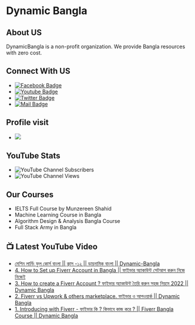 # Dynamic Bangla 
## About US
DynamicBangla is a non-profit organization. We provide Bangla resources with zero cost. 
## Connect With US
- [![Facebook Badge](https://img.shields.io/badge/Facebook-1877F2?style=for-the-badge&logo=facebook&logoColor=white)](https://www.facebook.com/DynamicLearnerBangla)
- [![Youtube Badge](https://img.shields.io/badge/YouTube-FF0000?style=for-the-badge&logo=youtube&logoColor=white)](https://www.youtube.com/channel/UCoPrqgPJKtJMP0PZCDFjDqA)
- [![Twitter Badge](https://img.shields.io/badge/Twitter-1DA1F2?style=for-the-badge&logo=twitter&logoColor=white)](https://twitter.com/DynamicBangla) 
- [![Mail Badge](https://img.shields.io/badge/Gmail-D14836?style=for-the-badge&logo=gmail&logoColor=white)](mailto:DynamicBangla@yahoo.com)


## Profile visit
- ![](https://komarev.com/ghpvc/?username=DynamicBangla&label=PROFILE+VIEWS)
## YouTube Stats
- ![YouTube Channel Subscribers](https://img.shields.io/youtube/channel/subscribers/UCoPrqgPJKtJMP0PZCDFjDqA?style=social)
- ![YouTube Channel Views](https://img.shields.io/youtube/channel/views/UCoPrqgPJKtJMP0PZCDFjDqA?style=social)
## Our Courses
- IELTS Full Course by Munzereen Shahid
- Machine Learning Course in Bangla
- Algorithm Design & Analysis Bangla Course
- Full Stack Army in Bangla



## 📺 Latest YouTube Video
<!-- BLOG-POST-LIST:START -->
- [মেশিন লার্নিং ফুল কোর্স বাংলা || ক্লাস -১২ || ডায়নামিক বাংলা || Dynamic-Bangla​](https://www.youtube.com/watch?v=Gnjhvez9PYM)
- [4. How to Set up Fiverr Account in Bangla || ফাইভার অ্যাকাউন্ট সেটআপ করুন নিজে নিজেই](https://www.youtube.com/watch?v=P0ihbMYXko8)
- [3. How to create a Fiverr Account ? ফাইভার অ্যাকাউন্ট তৈরি করুন সহজ নিয়মে 2022  || Dynamic Bangla](https://www.youtube.com/watch?v=TTWSXdwnBcc)
- [2. Fiverr vs Upwork &amp; others marketplace. ফাইভার ও আপওয়ার্ক || Dynamic Bangla](https://www.youtube.com/watch?v=dbNqbohxCCA)
- [1. Introducing with Fiverr - ফাইভার কি ? কিভাবে কাজ করে ? || Fiverr Bangla Course || Dynamic Bangla](https://www.youtube.com/watch?v=awy05FOLXHs)
<!-- BLOG-POST-LIST:END -->

